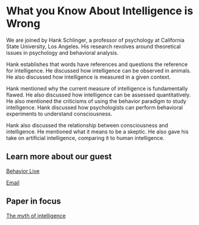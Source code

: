 # What you Know About Intelligence is Wrong

We are joined by Hank Schlinger, a professor of psychology at California State University, Los Angeles. His research revolves around theoretical issues in psychology and behavioral analysis.

Hank establishes that words have references and questions the reference for intelligence. He discussed how intelligence can be observed in animals. He also discussed how intelligence is measured in a given context.

Hank mentioned why the current measure of intelligence is fundamentally flawed. He also discussed how intelligence can be assessed quantitatively. He also mentioned the criticisms of using the behavior paradigm to study intelligence. Hank discussed how psychologists can perform behavioral experiments to understand consciousness.

Hank also discussed the relationship between consciousness and intelligence. He mentioned what it means to be a skeptic. He also gave his take on artificial intelligence, comparing it to human intelligence. 


## Learn more about our guest

[Behavior Live](https://behaviorlive.com/instructors/hank-schlinger)

[Email](mailto:hschlin@calstatela.edu)


## Paper in focus

[The myth of intelligence](https://scholarworks.calstate.edu/concern/parent/xd07gw421/file_sets/dv13zw901)